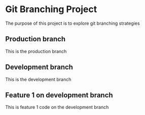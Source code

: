 # Git Branching Project

The purpose of this project is to explore git branching strategies

## Production branch

This is the production branch

## Development branch

This is the development branch

## Feature 1 on development branch

This is feature 1 code on the development branch